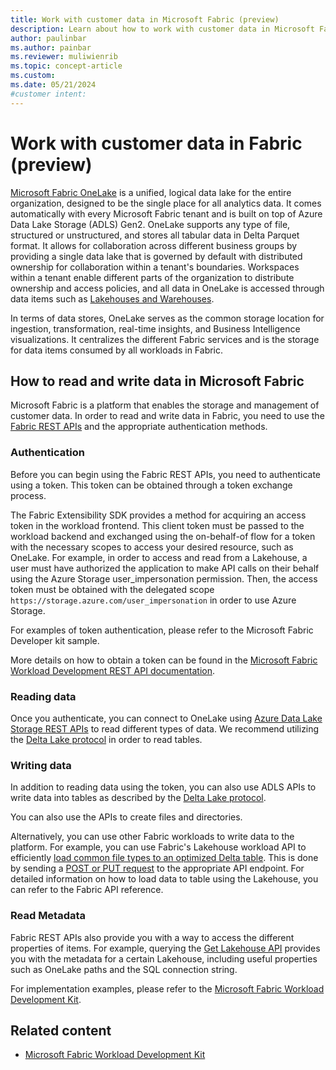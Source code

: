 ```yaml
---
title: Work with customer data in Microsoft Fabric (preview)
description: Learn about how to work with customer data in Microsoft Fabric.
author: paulinbar
ms.author: painbar
ms.reviewer: muliwienrib
ms.topic: concept-article
ms.custom:
ms.date: 05/21/2024
#customer intent:
---
```


# Work with customer data in Fabric  (preview)

[Microsoft Fabric OneLake](../onelake/index.yml) is a unified, logical data lake for the entire organization, designed to be the single place for all analytics data. It comes automatically with every Microsoft Fabric tenant and is built on top of Azure Data Lake Storage (ADLS) Gen2. OneLake supports any type of file, structured or unstructured, and stores all tabular data in Delta Parquet format. It allows for collaboration across different business groups by providing a single data lake that is governed by default with distributed ownership for collaboration within a tenant's boundaries. Workspaces within a tenant enable different parts of the organization to distribute ownership and access policies, and all data in OneLake is accessed through data items such as [Lakehouses and Warehouses](../data-warehouse/data-warehousing.md).

In terms of data stores, OneLake serves as the common storage location for ingestion, transformation, real-time insights, and Business Intelligence visualizations. It centralizes the different Fabric services and is the storage for data items consumed by all workloads in Fabric.

## How to read and write data in Microsoft Fabric 

Microsoft Fabric is a platform that enables the storage and management of customer data. In order to read and write data in Fabric, you need to use the [Fabric REST APIs](/rest/api/fabric/articles/) and the appropriate authentication methods.

### Authentication 

Before you can begin using the Fabric REST APIs, you need to authenticate using a token. This token can be obtained through a token exchange process.

The Fabric Extensibility SDK provides a method for acquiring an access token in the workload frontend. This client token must be passed to the workload backend and exchanged using the on-behalf-of flow for a token with the necessary scopes to access your desired resource, such as OneLake. For example, in order to access and read from a Lakehouse, a user must have authorized the application to make API calls on their behalf using the Azure Storage user_impersonation permission. Then, the access token must be obtained with the delegated scope `https://storage.azure.com/user_impersonation` in order to use Azure Storage. 

For examples of token authentication, please refer to the Microsoft Fabric Developer kit sample.

More details on how to obtain a token can be found in the [Microsoft Fabric Workload Development REST API documentation](https://go.microsoft.com/fwlink/?linkid=2271986). 

### Reading data

Once you authenticate, you can connect to OneLake using [Azure Data Lake Storage REST APIs](/rest/api/storageservices/data-lake-storage-gen2) to read different types of data. We recommend utilizing the [Delta Lake protocol](https://github.com/delta-io/delta/blob/master/PROTOCOL.md) in order to read tables.

### Writing data 

In addition to reading data using the token, you can also use ADLS APIs to write data into tables as described by the [Delta Lake protocol](https://github.com/delta-io/delta/blob/master/PROTOCOL.md).

You can also use the APIs to create files and directories.

Alternatively, you can use other Fabric workloads to write data to the platform. For example, you can use Fabric's Lakehouse workload API to efficiently [load common file types to an optimized Delta table](../data-engineering/load-to-tables.md). This is done by sending a [POST or PUT request](/rest/api/fabric/lakehouse/tables/load-table?tabs=HTTP) to the appropriate API endpoint. For detailed information on how to load data to table using the Lakehouse, you can refer to the Fabric API reference. 

### Read Metadata

Fabric REST APIs also provide you with a way to access the different properties of items. For example, querying the [Get Lakehouse API](/rest/api/fabric/lakehouse/items/get-lakehouse?tabs=HTTP) provides you with the metadata for a certain Lakehouse, including useful properties such as OneLake paths and the SQL connection string.

For implementation examples, please refer to the [Microsoft Fabric Workload Development Kit](./index.yml).

## Related content

* [Microsoft Fabric Workload Development Kit](./index.yml)